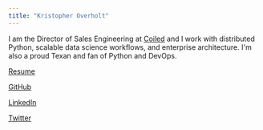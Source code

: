 ```yaml
---
title: "Kristopher Overholt"
---
```


I am the Director of Sales Engineering at [Coiled](https://coiled.io) and I work
with distributed Python, scalable data science workflows, and enterprise
architecture. I'm also a proud Texan and fan of Python and DevOps.

[Resume](Overholt-Resume.pdf)

[GitHub](https://github.com/koverholt)

[LinkedIn](http://www.linkedin.com/in/koverholt)

[Twitter](http://www.twitter.com/koverholt)
